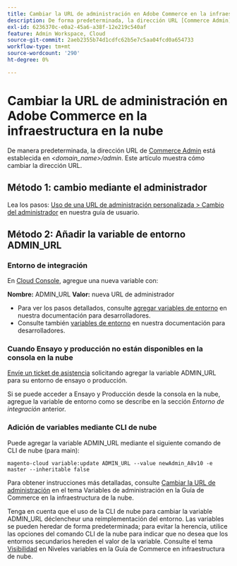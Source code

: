 ```yaml
---
title: Cambiar la URL de administración en Adobe Commerce en la infraestructura en la nube
description: De forma predeterminada, la dirección URL [Commerce Admin](https://experienceleague.adobe.com/en/docs/commerce-admin/start/admin/admin) se establece en *&lt;domain\_name&gt;/admin*. Este artículo muestra cómo cambiar la dirección URL.
exl-id: 6236370c-e0a2-45a6-a38f-12e219c540af
feature: Admin Workspace, Cloud
source-git-commit: 2aeb2355b74d1cdfc62b5e7c5aa04fcd0a654733
workflow-type: tm+mt
source-wordcount: '290'
ht-degree: 0%

---
```


# Cambiar la URL de administración en Adobe Commerce en la infraestructura en la nube

De manera predeterminada, la dirección URL de [Commerce Admin](https://experienceleague.adobe.com/docs/commerce-admin/start/admin/admin.html) está establecida en *&lt;domain\_name>/admin*. Este artículo muestra cómo cambiar la dirección URL.

## Método 1: cambio mediante el administrador

Lea los pasos: [Uso de una URL de administración personalizada > Cambio del administrador](https://experienceleague.adobe.com/docs/commerce-admin/stores-sales/site-store/store-urls.html#use-a-custom-admin-url) en nuestra guía de usuario.

## Método 2: Añadir la variable de entorno ADMIN\_URL

### Entorno de integración

En [Cloud Console](https://experienceleague.adobe.com/docs/commerce-cloud-service/user-guide/project/overview.html), agregue una nueva variable con:

**Nombre:** ADMIN\_URL **Valor:** nueva URL de administrador

* Para ver los pasos detallados, consulte [agregar variables de entorno](https://experienceleague.adobe.com/docs/commerce-cloud-service/user-guide/project/overview.html#configure-environment) en nuestra documentación para desarrolladores.
* Consulte también [variables de entorno](https://experienceleague.adobe.com/docs/commerce-cloud-service/user-guide/configure/env/stage/variables-admin.html) en nuestra documentación para desarrolladores.

### Cuando Ensayo y producción no están disponibles en la consola en la nube

[Envíe un ticket de asistencia](/help/help-center-guide/help-center/magento-help-center-user-guide.md#submit-ticket) solicitando agregar la variable ADMIN\_URL para su entorno de ensayo o producción.

Si se puede acceder a Ensayo y Producción desde la consola en la nube, agregue la variable de entorno como se describe en la sección *Entorno de integración* anterior.

### Adición de variables mediante CLI de nube

Puede agregar la variable ADMIN\_URL mediante el siguiente comando de CLI de nube (para main):

`magento-cloud variable:update ADMIN_URL --value newAdmin_A8v10 -e master --inheritable false`

Para obtener instrucciones más detalladas, consulte [Cambiar la URL de administración](https://experienceleague.adobe.com/docs/commerce-cloud-service/user-guide/configure/env/stage/variables-admin.html?lang=en#change-the-admin-url) en el tema Variables de administración en la Guía de Commerce en la infraestructura de la nube.

Tenga en cuenta que el uso de la CLI de nube para cambiar la variable ADMIN\_URL déclencheur una reimplementación del entorno. Las variables se pueden heredar de forma predeterminada; para evitar la herencia, utilice las opciones del comando CLI de la nube para indicar que no desea que los entornos secundarios hereden el valor de la variable. Consulte el tema [Visibilidad](https://experienceleague.adobe.com/docs/commerce-cloud-service/user-guide/configure/env/variable-levels.html#visibility) en Niveles variables en la Guía de Commerce en infraestructura de nube.
